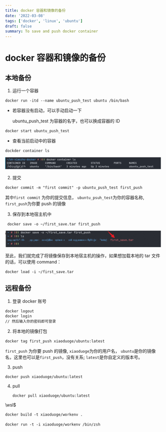 ```yaml
---
title: docker 容器和镜像的备份
date: '2022-03-08'
tags: ['docker', 'linux', 'ubuntu']
draft: false
summary: To save and push docker container
---
```


# docker 容器和镜像的备份

## 本地备份

1. 运行一个容器

```shell
docker run -itd --name ubuntu_push_test ubuntu /bin/bash
```

- 若容器没有启动，可以手动启动一下

  ubuntu_push_test 为容器的名字，也可以换成容器的 ID

```shell
docker start ubuntu_push_test
```

- 查看当前启动中的容器

```shell
dockder container ls
```

![image-20221029154833477](https://raw.githubusercontent.com/XIAOZHUXUEJAVA/GraphBed/main/img/202210291548537.png)

2. 提交

```shell
docker commit -m "first commit" -p ubuntu_push_test first_push
```

其中`first commit` 为你的提交信息， `ubuntu_psuh_test`为你的容器名称, `first_push`为你要 push 的镜像

3. 保存到本地宿主机中

```shell
 docker save -o ~/first_save.tar first_push
```

![image-20221029155516252](https://raw.githubusercontent.com/XIAOZHUXUEJAVA/GraphBed/main/img/202210291555298.png)

至此，我们就完成了将镜像保存到本地宿主机的操作，如果想加载本地的 tar 文件的话，可以使用 command：

```shell
docker load -i ~/first_save.tar
```

## 远程备份

1. 登录 docker 账号

```shell
docker logout
docker login
// 然后输入你的密码即可登录
```

2. 将本地的镜像打包

```shell
docker tag first_push xiaoduoge/ubuntu:latest
```

`first_push` 为你要 push 的镜像, `xiaoduoge`为你的用户名， `ubuntu`是你的镜像名，这里也可以是`first_push`，没有关系; `latest`是你自定义的版本号。

3. push

```shell
docker push xiaoduoge/ubuntu:latest
```

4. pull

   ```shell
   docker pull xiaoduoge/ubuntu:latest
   ```

\\wsl$

```shell
docker build -t xiaoduoge/workenv .

docker run -t -i xiaoduoge/workenv /bin/zsh
```
